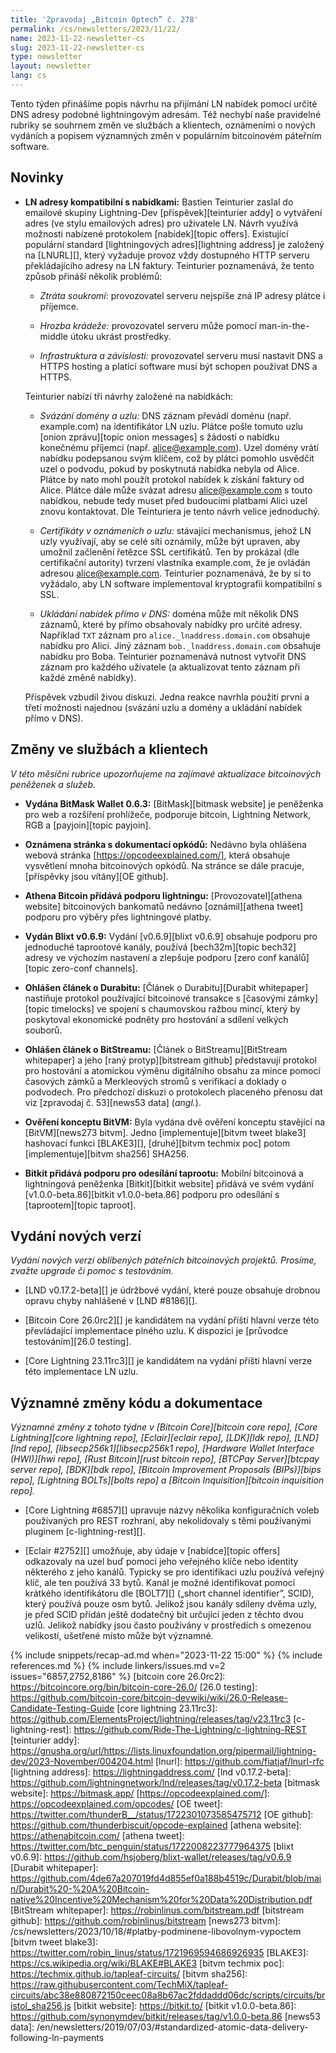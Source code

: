 ```yaml
---
title: 'Zpravodaj „Bitcoin Optech” č. 278'
permalink: /cs/newsletters/2023/11/22/
name: 2023-11-22-newsletter-cs
slug: 2023-11-22-newsletter-cs
type: newsletter
layout: newsletter
lang: cs
---
```

Tento týden přinášíme popis návrhu na přijímání LN nabídek pomocí
určité DNS adresy podobné lightningovým adresám. Též nechybí naše pravidelné
rubriky se souhrnem změn ve službách a klientech, oznámeními o nových
vydáních a popisem významných změn v populárním bitcoinovém páteřním
software.

## Novinky

- **LN adresy kompatibilní s nabídkami:** Bastien Teinturier zaslal do
  emailové skupiny Lightning-Dev [příspěvek][teinturier addy] o vytváření
  adres (ve stylu emailových adres) pro uživatele LN. Návrh využívá
  možnosti nabízené protokolem [nabídek][topic offers]. Existující
  populární standard [lightningových adres][lightning address] je založený na [LNURL][],
  který vyžaduje provoz vždy dostupného HTTP serveru překládajícího
  adresy na LN faktury. Teinturier poznamenává, že tento způsob přináší
  několik problémů:

  - _Ztráta soukromí_: provozovatel serveru nejspíše zná IP
    adresy plátce i příjemce.

  - _Hrozba krádeže:_ provozovatel serveru může pomocí man-in-the-middle
    útoku ukrást prostředky.

  - _Infrastruktura a závislosti:_ provozovatel serveru musí nastavit
    DNS a HTTPS hosting a platící software musí být schopen používat
    DNS a HTTPS.

  Teinturier nabízí tři návrhy založené na nabídkách:

  - _Svázání domény a uzlu:_ DNS záznam převádí doménu (např. example.com)
    na identifikátor LN uzlu. Plátce pošle tomuto uzlu [onion zprávu][topic
    onion messages] s žádostí o nabídku konečnému příjemci (např.
    alice@example.com). Uzel domény vrátí nabídku podepsanou svým klíčem,
    což by plátci pomohlo usvědčit uzel o podvodu, pokud by poskytnutá
    nabídka nebyla od Alice. Plátce by nato mohl použít protokol nabídek
    k získání faktury od Alice. Plátce dále může svázat adresu alice@example.com
    s touto nabídkou, nebude tedy muset před budoucími platbami Alici uzel
    znovu kontaktovat. Dle Teinturiera je tento návrh velice jednoduchý.

  - _Certifikáty v oznámeních o uzlu:_ stávající mechanismus, jehož LN uzly
    využívají, aby se celé síti oznámily, může být upraven, aby umožnil
    začlenění řetězce SSL certifikátů. Ten by prokázal (dle certifikační
    autority) tvrzení vlastníka example.com, že je ovládán adresou
    alice@example.com. Teinturier poznamenává, že by si to vyžádalo, aby
    LN software implementoval kryptografii kompatibilní s SSL.

  - _Ukládání nabídek přímo v DNS:_ doména může mít několik DNS záznamů,
    které by přímo obsahovaly nabídky pro určité adresy. Například `TXT`
    záznam pro `alice._lnaddress.domain.com` obsahuje nabídku pro Alici.
    Jiný záznam `bob._lnaddress.domain.com` obsahuje nabídku pro Boba.
    Teinturier poznamenává nutnost vytvořit DNS záznam pro každého
    uživatele (a aktualizovat tento záznam při každé změně nabídky).

  Příspěvek vzbudil živou diskuzi. Jedna reakce navrhla použití
  první a třetí možnosti najednou (svázání uzlu a domény a ukládání nabídek
  přímo v DNS).

## Změny ve službách a klientech

*V této měsíční rubrice upozorňujeme na zajímavé aktualizace bitcoinových
peněženek a služeb.*

- **Vydána BitMask Wallet 0.6.3:**
  [BitMask][bitmask website] je peněženka pro web a rozšíření prohlížeče, podporuje
  bitcoin, Lightning Network, RGB a [payjoin][topic payjoin].

- **Oznámena stránka s dokumentací opkódů:**
  Nedávno byla ohlášena webová stránka [https://opcodeexplained.com/], která obsahuje
  vysvětlení mnoha bitcoinových opkódů. Na stránce se dále pracuje, [příspěvky jsou
  vítány][OE github].

- **Athena Bitcoin přidává podporu lightningu:**
  [Provozovatel][athena website] bitcoinových bankomatů nedávno [oznámil][athena tweet]
  podporu pro výběry přes lightningové platby.

- **Vydán Blixt v0.6.9:**
  Vydání [v0.6.9][blixt v0.6.9] obsahuje podporu pro jednoduché taprootové kanály,
  používá [bech32m][topic bech32] adresy ve výchozím nastavení a zlepšuje podporu
  [zero conf kanálů][topic zero-conf channels].

- **Ohlášen článek o Durabitu:**
  [Článek o Durabitu][Durabit whitepaper] nastiňuje protokol používající bitcoinové
  transakce s [časovými zámky][topic timelocks] ve spojení s chaumovskou ražbou mincí,
  který by poskytoval ekonomické podněty pro hostování a sdílení velkých souborů.

- **Ohlášen článek o BitStreamu:**
  [Článek o BitStreamu][BitStream whitepaper] a jeho [raný protyp][bitstream github] představují protokol
  pro hostování a atomickou výměnu digitálního obsahu za mince pomocí časových zámků
  a Merkleových stromů s verifikací a doklady o podvodech. Pro předchozí diskuzi
  o protokolech placeného přenosu dat viz [zpravodaj č. 53][news53 data] (_angl._).

- **Ověření konceptu BitVM:**
  Byla vydána dvě ověření konceptu stavějící na [BitVM][news273 bitvm]. Jedno
  [implementuje][bitvm tweet blake3] hashovací funkci [BLAKE3][], [druhé][bitvm
  techmix poc] potom [implementuje][bitvm sha256] SHA256.

- **Bitkit přidává podporu pro odesílání taprootu:**
  Mobilní bitcoinová a lightningová peněženka [Bitkit][bitkit website] přidává ve
  svém vydání [v1.0.0-beta.86][bitkit v1.0.0-beta.86] podporu pro odesílání
  s [taprootem][topic taproot].

## Vydání nových verzí

*Vydání nových verzí oblíbených páteřních bitcoinových projektů. Prosíme,
zvažte upgrade či pomoc s testováním.*

- [LND v0.17.2-beta][] je údržbové vydání, které pouze obsahuje drobnou opravu chyby
  nahlášené v [LND #8186][].

- [Bitcoin Core 26.0rc2][] je kandidátem na vydání příští hlavní verze této
  převládající implementace plného uzlu. K dispozici je [průvodce testováním][26.0
  testing].

- [Core Lightning 23.11rc3][] je kandidátem na vydání příští hlavní verze této
  implementace LN uzlu.

## Významné změny kódu a dokumentace

*Významné změny z tohoto týdne v [Bitcoin Core][bitcoin core repo], [Core
Lightning][core lightning repo], [Eclair][eclair repo], [LDK][ldk repo],
[LND][lnd repo], [libsecp256k1][libsecp256k1 repo], [Hardware Wallet
Interface (HWI)][hwi repo], [Rust Bitcoin][rust bitcoin repo], [BTCPay
Server][btcpay server repo], [BDK][bdk repo], [Bitcoin Improvement
Proposals (BIPs)][bips repo], [Lightning BOLTs][bolts repo] a
[Bitcoin Inquisition][bitcoin inquisition repo].*

- [Core Lightning #6857][] upravuje názvy několika konfiguračních voleb
  používaných pro REST rozhraní, aby nekolidovaly s těmi používanými
  pluginem [c-lightning-rest][].

- [Eclair #2752][] umožňuje, aby údaje v [nabídce][topic offers] odkazovaly
  na uzel buď pomocí jeho veřejného klíče nebo identity některého z jeho
  kanálů. Typicky se pro identifikaci uzlu používá veřejný klíč, ale ten
  používá 33 bytů. Kanál je možné identifikovat pomocí krátkého identifikátoru
  dle [BOLT7][] („short channel identifier”, SCID), který používá pouze osm bytů.
  Jelikož jsou kanály sdíleny dvěma uzly, je před SCID přidán ještě dodatečný bit
  určující jeden z těchto dvou uzlů. Jelikož nabídky jsou často používány
  v prostředích s omezenou velikostí, ušetřené místo může být významné.

{% include snippets/recap-ad.md when="2023-11-22 15:00" %}
{% include references.md %}
{% include linkers/issues.md v=2 issues="6857,2752,8186" %}
[bitcoin core 26.0rc2]: https://bitcoincore.org/bin/bitcoin-core-26.0/
[26.0 testing]: https://github.com/bitcoin-core/bitcoin-devwiki/wiki/26.0-Release-Candidate-Testing-Guide
[core lightning 23.11rc3]: https://github.com/ElementsProject/lightning/releases/tag/v23.11rc3
[c-lightning-rest]: https://github.com/Ride-The-Lightning/c-lightning-REST
[teinturier addy]: https://gnusha.org/url/https://lists.linuxfoundation.org/pipermail/lightning-dev/2023-November/004204.html
[lnurl]: https://github.com/fiatjaf/lnurl-rfc
[lightning address]: https://lightningaddress.com/
[lnd v0.17.2-beta]: https://github.com/lightningnetwork/lnd/releases/tag/v0.17.2-beta
[bitmask website]: https://bitmask.app/
[https://opcodeexplained.com/]: https://opcodeexplained.com/opcodes/
[OE tweet]: https://twitter.com/thunderB__/status/1722301073585475712
[OE github]: https://github.com/thunderbiscuit/opcode-explained
[athena website]: https://athenabitcoin.com/
[athena tweet]: https://twitter.com/btc_penguin/status/1722008223777964375
[blixt v0.6.9]: https://github.com/hsjoberg/blixt-wallet/releases/tag/v0.6.9
[Durabit whitepaper]: https://github.com/4de67a207019fd4d855ef0a188b4519c/Durabit/blob/main/Durabit%20-%20A%20Bitcoin-native%20Incentive%20Mechanism%20for%20Data%20Distribution.pdf
[BitStream whitepaper]: https://robinlinus.com/bitstream.pdf
[bitstream github]: https://github.com/robinlinus/bitstream
[news273 bitvm]: /cs/newsletters/2023/10/18/#platby-podminene-libovolnym-vypoctem
[bitvm tweet blake3]: https://twitter.com/robin_linus/status/1721969594686926935
[BLAKE3]: https://cs.wikipedia.org/wiki/BLAKE#BLAKE3
[bitvm techmix poc]: https://techmix.github.io/tapleaf-circuits/
[bitvm sha256]: https://raw.githubusercontent.com/TechMiX/tapleaf-circuits/abc38e880872150ceec08a8b67ac2fddaddd06dc/scripts/circuits/bristol_sha256.js
[bitkit website]: https://bitkit.to/
[bitkit v1.0.0-beta.86]: https://github.com/synonymdev/bitkit/releases/tag/v1.0.0-beta.86
[news53 data]: /en/newsletters/2019/07/03/#standardized-atomic-data-delivery-following-ln-payments

